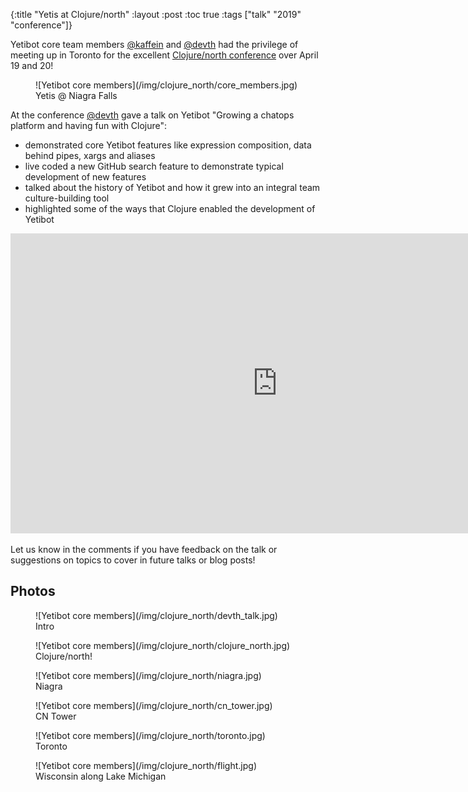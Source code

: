 {:title "Yetis at Clojure/north"
 :layout :post
 :toc true
 :tags  ["talk" "2019" "conference"]}

Yetibot core team members [@kaffein](https://github.com/kaffein) and
[@devth](https://github.com/devth) had the privilege of meeting up in Toronto
for the excellent [Clojure/north conference](https://clojurenorth.com/) over
April 19 and 20!

<figure>
  ![Yetibot core members](/img/clojure_north/core_members.jpg)
  <figcaption>Yetis @ Niagra Falls</figcaption>
</figure>

At the conference [@devth](https://github.com/devth) gave a talk on Yetibot
"Growing a chatops platform and having fun with Clojure":

- demonstrated core Yetibot features like expression composition, data behind
  pipes, xargs and aliases
- live coded a new GitHub search feature to demonstrate typical development of
  new features
- talked about the history of Yetibot and how it grew into an integral
  team culture-building tool
- highlighted some of the ways that Clojure enabled the development of Yetibot

<p>
<div class="video-responsive">
<iframe
  width="854" height="480"
  src="https://www.youtube.com/embed/dIh4lEnCCkQ?rel=0"
  frameborder="0"
  allow="accelerometer; autoplay; encrypted-media; gyroscope; picture-in-picture"
  allowfullscreen>
</iframe>
</div>
</p>

Let us know in the comments if you have feedback on the talk or suggestions on
topics to cover in future talks or blog posts!

## Photos

<figure>
  ![Yetibot core members](/img/clojure_north/devth_talk.jpg)
  <figcaption>Intro</figcaption>
</figure>

<figure>
  ![Yetibot core members](/img/clojure_north/clojure_north.jpg)
  <figcaption>Clojure/north!</figcaption>
</figure>

<figure>
  ![Yetibot core members](/img/clojure_north/niagra.jpg)
  <figcaption>Niagra</figcaption>
</figure>

<figure>
  ![Yetibot core members](/img/clojure_north/cn_tower.jpg)
  <figcaption>CN Tower</figcaption>
</figure>

<figure>
  ![Yetibot core members](/img/clojure_north/toronto.jpg)
  <figcaption>Toronto</figcaption>
</figure>

<figure>
  ![Yetibot core members](/img/clojure_north/flight.jpg)
  <figcaption>Wisconsin along Lake Michigan</figcaption>
</figure>
